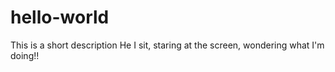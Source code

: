 # hello-world
This is a short description
He I sit, staring at the screen, wondering what I'm doing!!
